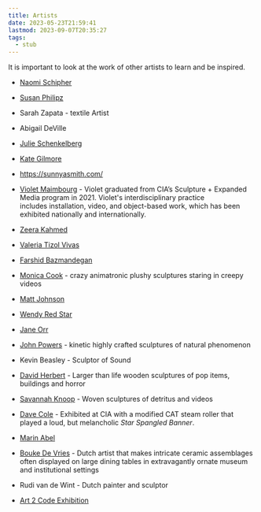 ```yaml
---
title: Artists
date: 2023-05-23T21:59:41
lastmod: 2023-09-07T20:35:27
tags:
  - stub
---
```


It is important to look at the work of other artists to learn and be inspired.

- [Naomi Schipher](https://noemischipfer.me/)
- [Susan Philipz](https://en.wikipedia.org/wiki/Susan_Philipsz)
- Sarah Zapata - textile Artist
- Abigail DeVille
- [Julie Schenkelberg](http://www.julieschenkelberg.com/)
- [Kate Gilmore](http://www.kategilmore.com/projects)
- https://sunnyasmith.com/
- [Violet Maimbourg](http://www.violetmaimbourg.com/) - Violet graduated from CIA’s Sculpture + Expanded Media program in 2021. Violet's interdisciplinary practice includes installation, video, and object-based work, which has been exhibited nationally and internationally.
- [Zeera Kahmed](https://zeerakahmed.squarespace.com/)
- [Valeria Tizol Vivas](https://www.valeriatizolvivas.com/)
- [Farshid Bazmandegan](https://farshidbazmandegan.com/Home)
- [Monica Cook](http://www.monicacookart.com/) - crazy animatronic plushy sculptures staring in creepy videos
- [Matt Johnson](https://www.mattjohnson.la/)
- [Wendy Red Star](https://www.wendyredstar.com/)
- [Jane Orr](http://www.janeorr.com/)
- [John Powers](http://johnpowers.us/) - kinetic highly crafted sculptures of natural phenomenon
- Kevin Beasley - Sculptor of Sound
- [David Herbert](http://www.davidherbert.com/) - Larger than life wooden sculptures of pop items, buildings and horror
- [Savannah Knoop](https://www.savannahknoop.net/) - Woven sculptures of detritus and videos
- [Dave Cole](http://davecoledavecole.com/) - Exhibited at CIA with a modified CAT steam roller that played a loud, but melancholic _Star Spangled Banner_.
- [Marin Abel](http://www.marinabell.org/marinabell/lines_of_flight.html)
- [Bouke De Vries](https://boukedevries.com/) - Dutch artist that makes intricate ceramic assemblages often displayed on large dining tables in extravagantly ornate museum and institutional settings
- Rudi van de Wint - Dutch painter and sculptor

- [Art 2 Code Exhibition](http://www.christophermanzione.com/art2code/)
